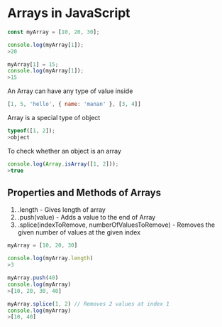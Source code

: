 # Arrays in JavaScript

```javascript
const myArray = [10, 20, 30];

console.log(myArray[1]);
>20

myArray[1] = 15; 
console.log(myArray[1]);
>15
```

An Array can have any type of value inside
```javascript
[1, 5, 'hello', { name: 'manan' }, [3, 4]]
```

Array is a special type of object
```javascript
typeof([1, 2]);
>object
```

To check whether an object is an array
```javascript
console.log(Array.isArray([1, 2]));
>true
```

## Properties and Methods of Arrays

1. .length - Gives length of array
2. .push(value) - Adds a value to the end of Array
3. .splice(indexToRemove, numberOfValuesToRemove) - Removes the given number of values at the given index

```javascript
myArray = [10, 20, 30]

console.log(myArray.length)
>3

myArray.push(40) 
console.log(myArray)
>[10, 20, 30, 40]

myArray.splice(1, 2) // Removes 2 values at index 1
console.log(myArray)
>[10, 40]
```